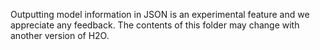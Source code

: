 Outputting model information in JSON is an experimental feature and we appreciate any feedback.
The contents of this folder may change with another version of H2O.
